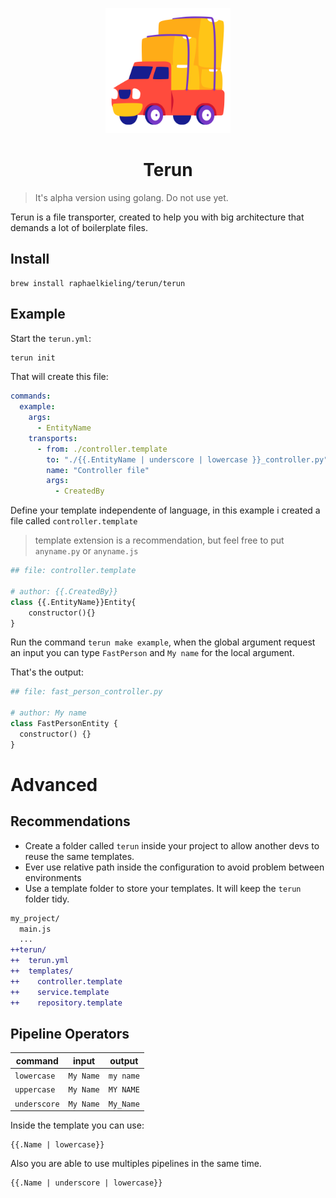 <p align="center">
  <img width="200px" src="./logo_primary.png">
</p>
<h1 align="center">Terun</h1>

> It's alpha version using golang. Do not use yet.

Terun is a file transporter, created to help you with big architecture that demands a lot of boilerplate files.

## Install

```
brew install raphaelkieling/terun/terun
```

## Example

Start the `terun.yml`:

```sh
terun init
```

That will create this file:

```yml
commands:
  example:
    args:
      - EntityName
    transports:
      - from: ./controller.template
        to: "./{{.EntityName | underscore | lowercase }}_controller.py"
        name: "Controller file"
        args:
          - CreatedBy
```

Define your template independente of language, in this example i created a file called `controller.template`

> template extension is a recommendation, but feel free to put `anyname.py` or `anyname.js`

```py
## file: controller.template

# author: {{.CreatedBy}}
class {{.EntityName}}Entity{
    constructor(){}
}
```

Run the command `terun make example`, when the global argument request an input you can type `FastPerson` and `My name` for the local argument.

That's the output:

```py
## file: fast_person_controller.py

# author: My name
class FastPersonEntity {
  constructor() {}
}
```

# Advanced

## Recommendations

- Create a folder called `terun` inside your project to allow another devs to reuse the same templates.
- Ever use relative path inside the configuration to avoid problem between environments
- Use a template folder to store your templates. It will keep the `terun` folder tidy.

```diff
my_project/
  main.js
  ...
++terun/
++  terun.yml
++  templates/
++    controller.template
++    service.template
++    repository.template
```

## Pipeline Operators

| command      | input     | output    |
| ------------ | --------- | --------- |
| `lowercase`  | `My Name` | `my name` |
| `uppercase`  | `My Name` | `MY NAME` |
| `underscore` | `My Name` | `My_Name` |

Inside the template you can use:

```
{{.Name | lowercase}}
```

Also you are able to use multiples pipelines in the same time.

```
{{.Name | underscore | lowercase}}
```
